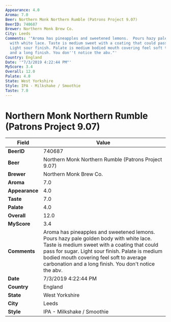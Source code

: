 ```yaml
---
Appearance: 4.0
Aroma: 7.0
Beer: Northern Monk Northern Rumble (Patrons Project 9.07)
BeerID: 740687
Brewer: Northern Monk Brew Co.
City: Leeds
Comments: '"Aroma has pineapples and sweetened lemons.  Pours hazy pale golden body
  with white lace. Taste is medium sweet with a coating that could pass for sugar.
  Light sour finish. Palate is medium bodied mouth covering feel soft to average carbonation
  and a long finish. You don''t notice the abv."'
Country: England
Date: '"7/3/2019 4:22:44 PM"'
MyScore: 3.4
Overall: 12.0
Palate: 4.0
State: West Yorkshire
Style: IPA - Milkshake / Smoothie
Taste: 7.0
---
```


# Northern Monk Northern Rumble (Patrons Project 9.07)

| Field         | Value |
|---------------|-------|
| **BeerID** | 740687 |
| **Beer** | Northern Monk Northern Rumble (Patrons Project 9.07) |
| **Brewer** | Northern Monk Brew Co. |
| **Aroma** | 7.0 |
| **Appearance** | 4.0 |
| **Taste** | 7.0 |
| **Palate** | 4.0 |
| **Overall** | 12.0 |
| **MyScore** | 3.4 |
| **Comments** | Aroma has pineapples and sweetened lemons.  Pours hazy pale golden body with white lace. Taste is medium sweet with a coating that could pass for sugar. Light sour finish. Palate is medium bodied mouth covering feel soft to average carbonation and a long finish. You don't notice the abv. |
| **Date** | 7/3/2019 4:22:44 PM |
| **Country** | England |
| **State** | West Yorkshire |
| **City** | Leeds |
| **Style** | IPA - Milkshake / Smoothie |
